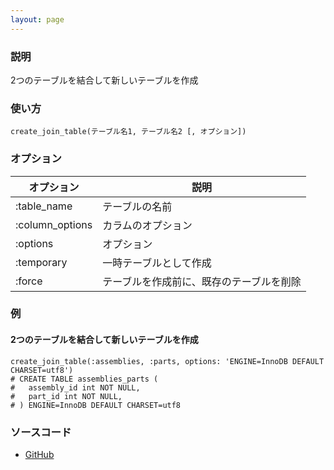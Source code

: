 ```yaml
---
layout: page
---
```

### 説明
2つのテーブルを結合して新しいテーブルを作成

### 使い方
    create_join_table(テーブル名1, テーブル名2 [, オプション])

### オプション

オプション           | 説明
--------------- | --------------------
:table_name     | テーブルの名前
:column_options | カラムのオプション
:options        | オプション
:temporary      | 一時テーブルとして作成
:force          | テーブルを作成前に、既存のテーブルを削除

### 例
#### 2つのテーブルを結合して新しいテーブルを作成
    create_join_table(:assemblies, :parts, options: 'ENGINE=InnoDB DEFAULT CHARSET=utf8')
    # CREATE TABLE assemblies_parts (
    #   assembly_id int NOT NULL,
    #   part_id int NOT NULL,
    # ) ENGINE=InnoDB DEFAULT CHARSET=utf8

### ソースコード
* [GitHub](https://github.com/rails/rails/blob/f33d52c95217212cbacc8d5e44b5a8e3cdc6f5b3/activerecord/lib/active_record/connection_adapters/abstract/schema_statements.rb#L374)